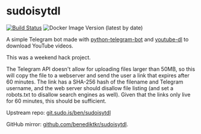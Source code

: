 # sudoisytdl

[![Build Status](https://jenkins.sudo.is/buildStatus/icon?job=ben%2Fsudoisytdl%2Fmaster&style=flat-square)](https://jenkins.sudo.is/job/ben/job/sudoisytdl/job/master/)
![Docker Image Version (latest by date)](https://img.shields.io/docker/v/benediktkr/sudoisytdl?style=flat-square)

A simple Telegram bot made with [python-telegram-bot](https://github.com/python-telegram-bot/python-telegram-bot) and [youtube-dl](https://youtube-dl.org/) to download YouTube videos.

This was a weekend hack project.

The Telegram API doesn't allow for uploading files larger than 50MB, so this will copy the file to a webserver and send the user a link that expires after 60 minutes. The link has a SHA-256 hash of the filename and Telegram username, and the web server should disallow file listing (and set a robots.txt to disallow search engines as well). Given that the links only live for 60 minutes, this should be sufficient.


Upstream repo: [git.sudo.is/ben/sudoisytdl](https://git.sudo.is/ben/sudoisytdl)

GitHub mirror: [github.com/benediktkr/sudoisytdl](https://github.com/benediktkr/sudoisytdl).
